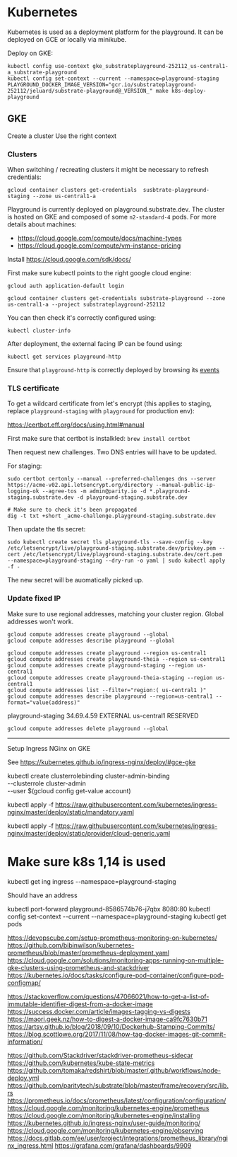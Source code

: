 # Kubernetes

Kubernetes is used as a deployment platform for the playground. It can be deployed on GCE or locally via minikube.

Deploy on GKE:

```
kubectl config use-context gke_substrateplayground-252112_us-central1-a_substrate-playground
kubectl config set-context --current --namespace=playground-staging
PLAYGROUND_DOCKER_IMAGE_VERSION="gcr.io/substrateplayground-252112/jeluard/substrate-playground@_VERSION_" make k8s-deploy-playground
```

## GKE

Create a cluster
Use the right context

### Clusters

When switching / recreating clusters it might be necessary to refresh credentials:

```
gcloud container clusters get-credentials  susbtrate-playground-staging --zone us-central1-a
```

Playground is currently deployed on playground.substrate.dev. The cluster is hosted on GKE and composed of some `n2-standard-4` pods.
For more details about machines:

* https://cloud.google.com/compute/docs/machine-types
* https://cloud.google.com/compute/vm-instance-pricing

Install https://cloud.google.com/sdk/docs/

First make sure kubectl points to the right google cloud engine:

```
gcloud auth application-default login

gcloud container clusters get-credentials substrate-playground --zone us-central1-a --project substrateplayground-252112
```

You can then check it's correctly configured using:

```
kubectl cluster-info
```

After deployment, the external facing IP can be found using:

```
kubectl get services playground-http
```

Ensure that `playground-http` is correctly deployed by browsing its [events](https://console.cloud.google.com/kubernetes/service/us-central1-a/substrate-playground/default/playground-http?project=substrateplayground-252112&organizationId=939403632241&tab=events&duration=PT1H&pod_summary_list_tablesize=20&playground-http_events_tablesize=50)

### TLS certificate

To get a wildcard certificate from let's encrypt (this applies to staging, replace `playground-staging` with `playground` for production env):

https://certbot.eff.org/docs/using.html#manual

First make sure that certbot is instalkled: `brew install certbot`

Then request new challenges. Two DNS entries will have to be updated.

For staging:

```
sudo certbot certonly --manual --preferred-challenges dns --server https://acme-v02.api.letsencrypt.org/directory --manual-public-ip-logging-ok --agree-tos -m admin@parity.io -d *.playground-staging.substrate.dev -d playground-staging.substrate.dev

# Make sure to check it's been propagated 
dig -t txt +short _acme-challenge.playground-staging.substrate.dev
```

Then update the tls secret:

```
sudo kubectl create secret tls playground-tls --save-config --key /etc/letsencrypt/live/playground-staging.substrate.dev/privkey.pem --cert /etc/letsencrypt/live/playground-staging.substrate.dev/cert.pem  --namespace=playground-staging --dry-run -o yaml | sudo kubectl apply -f -
```

The new secret will be auomatically picked up.

### Update fixed IP

Make sure to use regional addresses, matching your cluster region. Global addresses won't work.

```
gcloud compute addresses create playground --global
gcloud compute addresses describe playground --global
```

```
gcloud compute addresses create playground --region us-central1
gcloud compute addresses create playground-theia --region us-central1
gcloud compute addresses create playground-staging --region us-central1
gcloud compute addresses create playground-theia-staging --region us-central1
gcloud compute addresses list --filter="region:( us-central1 )"
gcloud compute addresses describe playground --region=us-central1 --format="value(address)"
```

playground-staging        34.69.4.59      EXTERNAL                    us-central1          RESERVED

```
gcloud compute addresses delete playground --global
```


-----------------------------------


Setup Ingress NGinx on GKE

See https://kubernetes.github.io/ingress-nginx/deploy/#gce-gke

kubectl create clusterrolebinding cluster-admin-binding \
  --clusterrole cluster-admin \
  --user $(gcloud config get-value account)

kubectl apply -f https://raw.githubusercontent.com/kubernetes/ingress-nginx/master/deploy/static/mandatory.yaml

kubectl apply -f https://raw.githubusercontent.com/kubernetes/ingress-nginx/master/deploy/static/provider/cloud-generic.yaml

# Make sure k8s 1,14 is used


kubectl get ing ingress --namespace=playground-staging

Should have an address

kubectl port-forward playground-8586574b76-j7qbx 8080:80
kubectl config set-context --current --namespace=playground-staging
kubectl get pods

https://devopscube.com/setup-prometheus-monitoring-on-kubernetes/
https://github.com/bibinwilson/kubernetes-prometheus/blob/master/prometheus-deployment.yaml
https://cloud.google.com/solutions/monitoring-apps-running-on-multiple-gke-clusters-using-prometheus-and-stackdriver
https://kubernetes.io/docs/tasks/configure-pod-container/configure-pod-configmap/

https://stackoverflow.com/questions/47066021/how-to-get-a-list-of-immutable-identifier-digest-from-a-docker-image
https://success.docker.com/article/images-tagging-vs-digests
https://maori.geek.nz/how-to-digest-a-docker-image-ca9fc7630b71
https://artsy.github.io/blog/2018/09/10/Dockerhub-Stamping-Commits/
https://blog.scottlowe.org/2017/11/08/how-tag-docker-images-git-commit-information/

https://github.com/Stackdriver/stackdriver-prometheus-sidecar
https://github.com/kubernetes/kube-state-metrics
https://github.com/tomaka/redshirt/blob/master/.github/workflows/node-deploy.yml
https://github.com/paritytech/substrate/blob/master/frame/recovery/src/lib.rs
https://prometheus.io/docs/prometheus/latest/configuration/configuration/
https://cloud.google.com/monitoring/kubernetes-engine/prometheus
https://cloud.google.com/monitoring/kubernetes-engine/installing
https://kubernetes.github.io/ingress-nginx/user-guide/monitoring/
https://cloud.google.com/monitoring/kubernetes-engine/observing
https://docs.gitlab.com/ee/user/project/integrations/prometheus_library/nginx_ingress.html
https://grafana.com/grafana/dashboards/9909